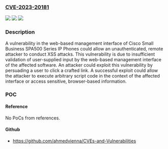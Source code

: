 ### [CVE-2023-20181](https://cve.mitre.org/cgi-bin/cvename.cgi?name=CVE-2023-20181)
![](https://img.shields.io/static/v1?label=Product&message=Cisco%20Small%20Business%20IP%20Phones&color=blue)
![](https://img.shields.io/static/v1?label=Version&message=%3D%207.6.0%20&color=brighgreen)
![](https://img.shields.io/static/v1?label=Vulnerability&message=n%2Fa&color=brighgreen)

### Description

A vulnerability in the web-based management interface of Cisco Small Business SPA500 Series IP Phones could allow an unauthenticated, remote attacker to conduct XSS attacks. This vulnerability is due to insufficient validation of user-supplied input by the web-based management interface of the affected software. An attacker could exploit this vulnerability by persuading a user to click a crafted link. A successful exploit could allow the attacker to execute arbitrary script code in the context of the affected interface or access sensitive, browser-based information.

### POC

#### Reference
No PoCs from references.

#### Github
- https://github.com/ahmedvienna/CVEs-and-Vulnerabilities

